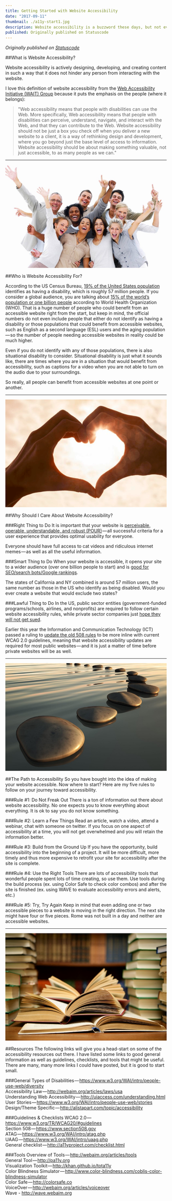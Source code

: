 ```yaml
---
title: Getting Started with Website Accessibility
date: "2017-09-11"
thumbnail: ./a11y-start1.jpg
description: Website accessibility is a buzzword these days, but not everyone has a firm grasp on what that term means. So what is website accessibility? Who is in need of accessible websites? And why should you as a website designer/developer/content creator even care?
published: Originally published on Statuscode
---
```


<em class="hidden">Originally published on <a href="https://medium.com/statuscode/getting-started-with-website-accessibility-5586c7febc92" target="_blank">Statuscode</a></em>

##What is Website Accessibility?

Website accessibility is actively designing, developing, and creating content in such a way that it does not hinder any person from interacting with the website.

I love this definition of website accessibility from the <a href="https://www.w3.org/WAI/" data-href="https://www.w3.org/WAI/" target="_blank">Web Accessibility Initiative (WAIT) Group</a> because it puts the emphasis on the people (where it belongs):

<blockquote>"Web accessibility means that people with disabilities can use the Web. More specifically, Web accessibility means that people with disabilities can perceive, understand, navigate, and interact with the Web, and that they can contribute to the Web.
Website accessibility should not be just a box you check off when you deliver a new website to a client, it is a way of rethinking design and development, where you go beyond just the base level of access to information. Website accessibility should be about making something valuable, not just accessible, to as many people as we can."</blockquote>

<hr>
<div class="kg-card kg-image-card kg-width-medium">

![a11y-start](./a11y-start2.jpg)

</div>

##Who is Website Accessibility For?

According to the US Census Bureau, <a href="https://www.census.gov/newsroom/releases/archives/miscellaneous/cb12-134.html" data-href="https://www.census.gov/newsroom/releases/archives/miscellaneous/cb12-134.html" target="_blank">19% of the United States population</a> identifies as having a disability, which is roughly 57 million people. If you consider a global audience, you are talking about <a href="http://www.who.int/disabilities/world_report/2011/report/en/" data-href="http://www.who.int/disabilities/world_report/2011/report/en/" target="_blank">15% of the world’s population or one billion people</a> according to World Health Organization (WHO). That is a huge number of people who could benefit from an accessible website right from the start, but keep in mind, the official numbers do not even include people that either do not identify as having a disability or those populations that could benefit from accessible websites, such as English as a second language (ESL) users and the aging population — so the number of people needing accessible websites in reality could be much higher.

Even if you do not identify with any of those populations, there is also situational disability to consider. Situational disability is just what it sounds like, there are times where you are in a situation that would benefit from accessibility, such as captions for a video when you are not able to turn on the audio due to your surroundings.

So really, all people can benefit from accessible websites at one point or another.

<hr>
<div class="kg-card kg-image-card kg-width-medium">

![a11y-start](./a11y-start3.png)

</div>

##Why Should I Care About Website Accessibility?

###Right Thing to Do
It is important that your website is <a href="http://webaim.org/articles/pour/" data-href="http://webaim.org/articles/pour/" class="markup--anchor markup--p-anchor" rel="nofollow noopener" target="_blank">perceivable, operable, understandable, and robust (POUR)</a> — all successful criteria for a user experience that provides optimal usability for everyone.

Everyone should have full access to cat videos and ridiculous internet memes — as well as all the useful information.

###Smart Thing to Do
When your website is accessible, it opens your site to a wider audience (over one billion people to start) and is <a href="https://moz.com/blog/global-accessibility-awareness-day" target="_blank">good for SEO/search bots/Google rankings</a>.

The states of California and NY combined is around 57 million users, the same number as those in the US who identify as being disabled. Would you ever create a website that would exclude two states?

###Lawful Thing to Do
In the US, public sector entities (government-funded programs/schools, airlines, and nonprofits) are required to follow certain website accessibility rules, while private sector companies just <a href="https://insight.cryptzone.com/accessibility/6-web-accessibility-takeaways-winn-dixie-accessibility-decision/" target="_blank">hope they will not get sued</a>.

Earlier this year the Information and Communication Technology (ICT) passed a ruling to <a href="https://www.access-board.gov/guidelines-and-standards/communications-and-it/about-the-ict-refresh/overview-of-the-final-rule" target="_blank">update the old 508 rules</a> to be more inline with current WCAG 2.0 guidelines, meaning that website accessibility updates are required for most public websites — and it is just a matter of time before private websites will be as well.

<hr>
<div class="kg-card kg-image-card kg-width-medium">

![a11y-start](./a11y-start4.jpg)

</div>

##The Path to Accessibility
So you have bought into the idea of making your website accessible. Now where to start? Here are my five rules to follow on your journey toward accessibility.

###Rule #1: Do Not Freak Out
There is a ton of information out there about website accessibility. No one expects you to know everything about everything. It is ok to say you do not know something.

###Rule #2: Learn a Few Things
Read an article, watch a video, attend a webinar, chat with someone on twitter. If you focus on one aspect of accessibility at a time, you will not get overwhelmed and you will retain the information better.

###Rule #3: Build from the Ground Up
If you have the opportunity, build accessibility into the beginning of a project. It will be more difficult, more timely and thus more expensive to retrofit your site for accessibility after the site is complete.

###Rule #4: Use the Right Tools
There are lots of accessibility tools that wonderful people spent lots of time creating, so use them. Use tools during the build process (ex. using Color Safe to check color combos) and after the site is finished (ex. using WAVE to evaluate accessibility errors and alerts, etc.)

###Rule #5: Try, Try Again
Keep in mind that even adding one or two accessible pieces to a website is moving in the right direction. The next site might have four or five pieces. Rome was not built in a day and neither are accessible websites.

<hr>
<div class="kg-card kg-image-card kg-width-medium">

![a11y-start](./a11y-start5.jpg)

</div>

##Resources
The following links will give you a head-start on some of the accessibility resources out there. I have listed some links to good general information as well as guidelines, checklists, and tools that might be useful. There are many, many more links I could have posted, but it is good to start small.

###General
Types of Disabilities — https://www.w3.org/WAI/intro/people-use-web/diversity<br>
Accessibility Law — http://webaim.org/articles/laws/usa<br>
Understanding Web Accessibility — http://uiaccess.com/understanding.html<br>
User Stories — https://www.w3.org/WAI/intro/people-use-web/stories<br>
Design/Theme Specific — http://alistapart.com/topic/accessibility<br>

###Guidelines & Checklists
WCAG 2.0 — https://www.w3.org/TR/WCAG20/#guidelines<br>
Section 508 — https://www.section508.gov<br>
ATAG — https://www.w3.org/WAI/intro/atag.php<br>
UAAG — https://www.w3.org/WAI/intro/uaag.php<br>
General checklist — http://a11yproject.com/checklist.html<br>

###Tools
Overview of Tools — http://webaim.org/articles/tools<br>
General Tool — http://pa11y.org<br>
Visualization Toolkit — http://khan.github.io/tota11y<br>
Color Blindness Simulator — http://www.color-blindness.com/coblis-color-blindness-simulator<br>
Color Safe — http://colorsafe.co<br>
VoiceOver — http://webaim.org/articles/voiceover<br>
Wave - http://wave.webaim.org<br>
